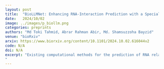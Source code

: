 ```yaml
---
layout: post
title:  "BioLLMNet: Enhancing RNA-Interaction Prediction with a Specialized Cross-LLM Transformation Network"
date:   2024/10/02
image: ../images/p_biollm.png
categories: preprints
authors: "Md Toki Tahmid, Abrar Rahman Abir, Md. Shamsuzzoha Bayzid"
venue: "bioRxiv"
arxiv: https://www.biorxiv.org/content/10.1101/2024.10.02.616044v2
code: N/A
doi: N/A
excerpt: "Existing computational methods for the prediction of RNA related interactions often rely heavily on manually crafted features. Language model features for bio-sequences has gain significant popularity in proteomics and genomics. However, during interaction prediction, how language model features from different modalities should be combined to extract the most representative features is yet to be explored. We introduce BioLLMNet, a novel framework that introduces an effective combination approach for multi-modal bio-sequences. BioLLMNet provides a way to transform feature space of different molecule’s language model features and uses learnable gating mechanism to effectively fuse features. Rigorous evaluations show that BioLLMNet achieves state-of-the-art performance in RNA-protein, RNA-small molecule, and RNA-RNA interactions, outperforming existing methods in RNA-associated interaction prediction.
"
---
```

